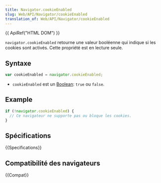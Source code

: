 ```yaml
---
title: Navigator.cookieEnabled
slug: Web/API/Navigator/cookieEnabled
translation_of: Web/API/Navigator/cookieEnabled
---
```

{{ ApiRef("HTML DOM") }}

`navigator.cookieEnabled` retourne une valeur booléenne qui indique si les cookies sont activés. Cette propriété est en lecture seule.

## Syntaxe

```js
var cookieEnabled = navigator.cookieEnabled;
```

- `cookieEnabled` est un [Boolean](/fr/docs/Glossary/Boolean): `true` ou `false`.

## Example

```js
if (!navigator.cookieEnabled) {
  // Ce navigateur ne supporte pas ou bloque les cookies.
}
```

## Spécifications

{{Specifications}}

## Compatibilité des navigateurs

{{Compat}}
